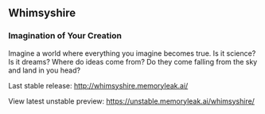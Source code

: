 ## Whimsyshire
### Imagination of Your Creation

Imagine a world where everything you imagine becomes true. Is it science? Is it dreams? Where do ideas come from? Do they come falling from the sky and land in you head?

Last stable release:
http://whimsyshire.memoryleak.ai/

View latest unstable preview:
https://unstable.memoryleak.ai/whimsyshire/
